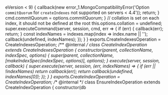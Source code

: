 eVersion < 9) {
                callback(new error_1.MongoCompatibilityError('Option `commitQuorum` for `createIndexes` not supported on servers < 4.4'));
                return;
            }
            cmd.commitQuorum = options.commitQuorum;
        }
        // collation is set on each index, it should not be defined at the root
        this.options.collation = undefined;
        super.executeCommand(server, session, cmd, err => {
            if (err) {
                callback(err);
                return;
            }
            const indexNames = indexes.map(index => index.name || '');
            callback(undefined, indexNames);
        });
    }
}
exports.CreateIndexesOperation = CreateIndexesOperation;
/** @internal */
class CreateIndexOperation extends CreateIndexesOperation {
    constructor(parent, collectionName, indexSpec, options) {
        super(parent, collectionName, [makeIndexSpec(indexSpec, options)], options);
    }
    execute(server, session, callback) {
        super.execute(server, session, (err, indexNames) => {
            if (err || !indexNames)
                return callback(err);
            return callback(undefined, indexNames[0]);
        });
    }
}
exports.CreateIndexOperation = CreateIndexOperation;
/** @internal */
class EnsureIndexOperation extends CreateIndexOperation {
    constructor(db